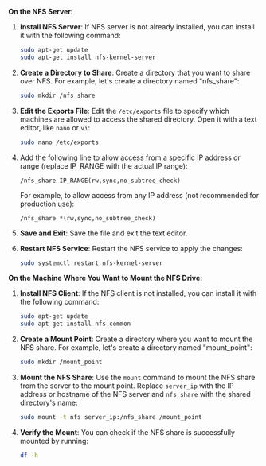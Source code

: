 **On the NFS Server:**

1. **Install NFS Server**:
   If NFS server is not already installed, you can install it with the following command:
   ```bash
   sudo apt-get update
   sudo apt-get install nfs-kernel-server
   ```

2. **Create a Directory to Share**:
   Create a directory that you want to share over NFS. For example, let's create a directory named "nfs_share":
   ```bash
   sudo mkdir /nfs_share
   ```

3. **Edit the Exports File**:
   Edit the `/etc/exports` file to specify which machines are allowed to access the shared directory. Open it with a text editor, like `nano` or `vi`:
   ```bash
   sudo nano /etc/exports
   ```

4. Add the following line to allow access from a specific IP address or range (replace IP_RANGE with the actual IP range):
   ```plaintext
   /nfs_share IP_RANGE(rw,sync,no_subtree_check)
   ```

   For example, to allow access from any IP address (not recommended for production use):
   ```plaintext
   /nfs_share *(rw,sync,no_subtree_check)
   ```

5. **Save and Exit**:
   Save the file and exit the text editor.

6. **Restart NFS Service**:
   Restart the NFS service to apply the changes:
   ```bash
   sudo systemctl restart nfs-kernel-server
   ```

**On the Machine Where You Want to Mount the NFS Drive:**

1. **Install NFS Client**:
   If the NFS client is not installed, you can install it with the following command:
   ```bash
   sudo apt-get update
   sudo apt-get install nfs-common
   ```

2. **Create a Mount Point**:
   Create a directory where you want to mount the NFS share. For example, let's create a directory named "mount_point":
   ```bash
   sudo mkdir /mount_point
   ```

3. **Mount the NFS Share**:
   Use the `mount` command to mount the NFS share from the server to the mount point. Replace `server_ip` with the IP address or hostname of the NFS server and `nfs_share` with the shared directory's name:
   ```bash
   sudo mount -t nfs server_ip:/nfs_share /mount_point
   ```

4. **Verify the Mount**:
   You can check if the NFS share is successfully mounted by running:
   ```bash
   df -h
   ```